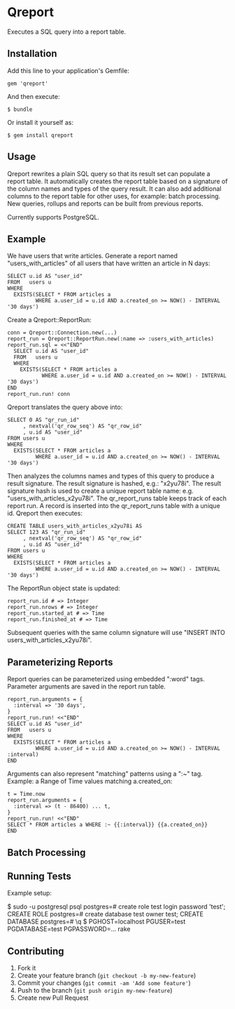 # Qreport

Executes a SQL query into a report table.

## Installation

Add this line to your application's Gemfile:

    gem 'qreport'

And then execute:

    $ bundle

Or install it yourself as:

    $ gem install qreport

## Usage

Qreport rewrites a plain SQL query so that its result set can populate a report table.
It automatically creates the report table based on a signature of the column names and types of the query result.
It can also add additional columns to the report table for other uses, for example: batch processing.
New queries, rollups and reports can be built from previous reports.

Currently supports PostgreSQL.

## Example

We have users that write articles.
Generate a report named "users_with_articles" of all users that have written an article in N days:

    SELECT u.id AS "user_id"
    FROM   users u
    WHERE 
      EXISTS(SELECT * FROM articles a 
             WHERE a.user_id = u.id AND a.created_on >= NOW() - INTERVAL '30 days')

Create a Qreport::ReportRun:

    conn = Qreport::Connection.new(...)
    report_run = Qreport::ReportRun.new(:name => :users_with_articles)
    report_run.sql = <<"END"
      SELECT u.id AS "user_id"
      FROM   users u
      WHERE
        EXISTS(SELECT * FROM articles a
               WHERE a.user_id = u.id AND a.created_on >= NOW() - INTERVAL '30 days')
    END
    report_run.run! conn

Qreport translates the query above into:

    SELECT 0 AS "qr_run_id"
         , nextval('qr_row_seq') AS "qr_row_id"
         , u.id AS "user_id"
    FROM users u
    WHERE 
      EXISTS(SELECT * FROM articles a
             WHERE a.user_id = u.id AND a.created_on >= NOW() - INTERVAL '30 days')

Then analyzes the columns names and types of this query to produce a result signature.
The result signature is hashed, e.g.: "x2yu78i".
The result signature hash is used to create a unique report table name: e.g. "users_with_articles_x2yu78i".
The qr_report_runs table keeps track of each report run.
A record is inserted into the qr_report_runs table with a unique id.
Qreport then executes:

    CREATE TABLE users_with_articles_x2yu78i AS
    SELECT 123 AS "qr_run_id"
         , nextval('qr_row_seq') AS "qr_row_id"
         , u.id AS "user_id"
    FROM users u
    WHERE 
      EXISTS(SELECT * FROM articles a
             WHERE a.user_id = u.id AND a.created_on >= NOW() - INTERVAL '30 days')

The ReportRun object state is updated:

    report_run.id # => Integer
    report_run.nrows # => Integer
    report_run.started_at # => Time
    report_run.finished_at # => Time

Subsequent queries with the same column signature will use "INSERT INTO users_with_articles_x2yu78i".

## Parameterizing Reports

Report queries can be parameterized using embedded ":word" tags.
Parameter arguments are saved in the report run table.

    report_run.arguments = {
      :interval => '30 days',
    }
    report_run.run! <<"END"
    SELECT u.id AS "user_id"
    FROM   users u
    WHERE
      EXISTS(SELECT * FROM articles a
             WHERE a.user_id = u.id AND a.created_on >= NOW() - INTERVAL :interval)
    END

Arguments can also represent "matching" patterns using a ":~" tag.
Example: a Range of Time values matching a.created_on:

    t = Time.now
    report_run.arguments = {
      :interval => (t - 86400) ... t,
    }
    report_run.run! <<"END"
    SELECT * FROM articles a WHERE :~ {{:interval}} {{a.created_on}}
    END

## Batch Processing

## Running Tests

Example setup:

   $ sudo -u postgresql psql
   postgres=# create role test login password 'test';
   CREATE ROLE
   postgres=# create database test owner test;
   CREATE DATABASE
   postgres=# \q
   $ PGHOST=localhost PGUSER=test PGDATABASE=test PGPASSWORD=... rake

## Contributing

1. Fork it
2. Create your feature branch (`git checkout -b my-new-feature`)
3. Commit your changes (`git commit -am 'Add some feature'`)
4. Push to the branch (`git push origin my-new-feature`)
5. Create new Pull Request
